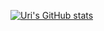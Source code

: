 [![Uri's GitHub stats](https://github-readme-stats.vercel.app/api?username=salazaru&show_icons=true)](https://github.com/salazaru/github-readme-stats)
